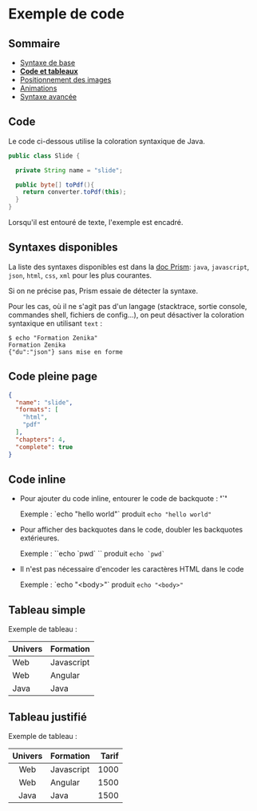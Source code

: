 # Exemple de code

<!-- .slide: class="page-title" -->



## Sommaire

<!-- .slide: class="toc" -->

- [Syntaxe de base](#/1)
- **[Code et tableaux](#/2)**
- [Positionnement des images](#/3)
- [Animations](#/4)
- [Syntaxe avancée](#/5)



## Code

Le code ci-dessous utilise la coloration syntaxique de Java.

```java
public class Slide {

  private String name = "slide";

  public byte[] toPdf(){
    return converter.toPdf(this);
  }
}
```

Lorsqu'il est entouré de texte, l'exemple est encadré.



## Syntaxes disponibles

La liste des syntaxes disponibles est dans la [doc Prism](https://prismjs.com/#supported-languages): `java`, `javascript`, `json`, `html`, `css`, `xml` pour les plus courantes.

Si on ne précise pas, Prism essaie de détecter la syntaxe.

Pour les cas, où il ne s'agit pas d'un langage (stacktrace, sortie console, commandes shell, fichiers de config...), on peut désactiver la coloration syntaxique en utilisant `text` :

```text
$ echo "Formation Zenika"
Formation Zenika
{"du":"json"} sans mise en forme
```



## Code pleine page

```json
{
  "name": "slide",
  "formats": [
    "html",
    "pdf"
  ],
  "chapters": 4,
  "complete": true
}
```



## Code inline

- Pour ajouter du code inline, entourer le code de backquote : **'\`'**

  Exemple : \`echo "hello world"\` produit `echo "hello world"`

- Pour afficher des backquotes dans le code, doubler les backquotes extérieures.

  Exemple : \`\`echo \`pwd\` \`\` produit ``echo `pwd` ``

- Il n'est pas nécessaire d'encoder les caractères HTML dans le code

  Exemple : \`echo "&lt;body&gt;"\` produit `echo "<body>"`



## Tableau simple

Exemple de tableau :

| Univers | Formation |
| ------------- | ------------- |
| Web | Javascript |
| Web | Angular |
| Java | Java |




## Tableau justifié

Exemple de tableau :

| Univers | Formation | Tarif
| :-------------: | ------------- | ------:
| Web | Javascript | 1000
| Web | Angular | 1500
| Java | Java | 1500



<!-- .slide: class="page-questions" -->



<!-- .slide: class="page-tp2" -->
